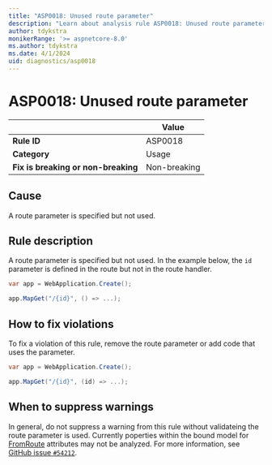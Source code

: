 ```yaml
---
title: "ASP0018: Unused route parameter"
description: "Learn about analysis rule ASP0018: Unused route parameter"
author: tdykstra
monikerRange: '>= aspnetcore-8.0'
ms.author: tdykstra
ms.date: 4/1/2024
uid: diagnostics/asp0018
---
```

# ASP0018: Unused route parameter

| | Value |
|-|-|
| **Rule ID** |ASP0018|
| **Category** |Usage|
| **Fix is breaking or non-breaking** |Non-breaking|

## Cause

A route parameter is specified but not used.

## Rule description

A route parameter is specified but not used. In the example below, the `id` parameter is defined in the route but not in the route handler.

```csharp
var app = WebApplication.Create();

app.MapGet("/{id}", () => ...);
```

## How to fix violations

To fix a violation of this rule, remove the route parameter or add code that uses the parameter.
```csharp
var app = WebApplication.Create();

app.MapGet("/{id}", (id) => ...);
```

## When to suppress warnings

In general, do not suppress a warning from this rule without validateing the route parameter is used. Currently poperties within the bound model for [FromRoute](xref:Microsoft.AspNetCore.Mvc.FromRouteAttribute) attributes may not be analyzed. For more information, see [GitHub issue `#54212`](https://github.com/dotnet/aspnetcore/issues/54212).
